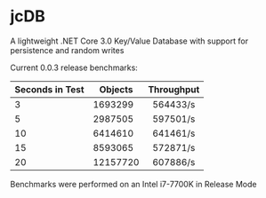 # jcDB
A lightweight .NET Core 3.0 Key/Value Database with support for persistence and random writes

Current 0.0.3 release benchmarks:

| Seconds in Test  |   Objects     |   Throughput  |
| ---------------- |---------------|:-------------:|
| 3                | 1693299        | 564433/s      |
| 5                | 2987505        | 597501/s      |
| 10               | 6414610        | 641461/s      |
| 15               | 8593065        | 572871/s      |
| 20               | 12157720       | 607886/s      |

Benchmarks were performed on an Intel i7-7700K in Release Mode

